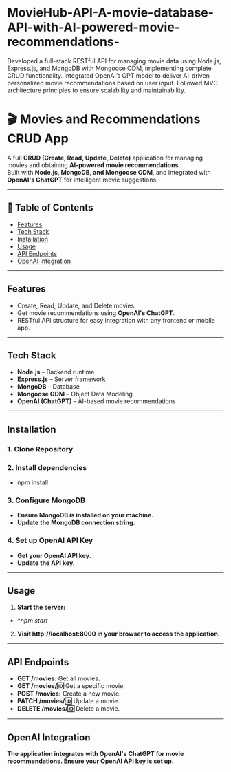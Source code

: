 # MovieHub-API-A-movie-database-API-with-AI-powered-movie-recommendations-
Developed a full-stack RESTful API for managing movie data using Node.js, Express.js, and MongoDB with Mongoose ODM, implementing complete CRUD functionality. Integrated OpenAI’s GPT model to deliver AI-driven personalized movie recommendations based on user input. Followed MVC architecture principles to ensure scalability and maintainability.
# 🎬 Movies and Recommendations CRUD App

A full **CRUD (Create, Read, Update, Delete)** application for managing movies and obtaining **AI-powered movie recommendations**.  
Built with **Node.js, MongoDB, and Mongoose ODM**, and integrated with **OpenAI's ChatGPT** for intelligent movie suggestions.

---

## 📑 Table of Contents
- [Features](#features)
- [Tech Stack](#tech-stack)
- [Installation](#installation)
- [Usage](#usage)
- [API Endpoints](#api-endpoints)
- [OpenAI Integration](#openai-integration)


---

## Features
- Create, Read, Update, and Delete movies.
- Get movie recommendations using **OpenAI's ChatGPT**.
- RESTful API structure for easy integration with any frontend or mobile app.

---

## Tech Stack
- **Node.js** – Backend runtime
- **Express.js** – Server framework
- **MongoDB** – Database
- **Mongoose ODM** – Object Data Modeling
- **OpenAI (ChatGPT)** – AI-based movie recommendations

---

## Installation

 ### 1. **Clone Repository**

 ### 2. **Install dependencies**

- npm install
### 3. **Configure MongoDB**

- **Ensure MongoDB is installed on your machine.**
- **Update the MongoDB connection string.**
  
### 4. **Set up OpenAI API Key**

- **Get your OpenAI API key.**
- **Update the API key.**

---

## Usage

1. **Start the server:**

- **npm start*

 2. **Visit http://localhost:8000 in your browser to access the application.**

---

## API Endpoints

- **GET /movies:** Get all movies.
- **GET /movies/:id:** Get a specific movie.
- **POST /movies:** Create a new movie.
- **PATCH /movies/:id:** Update a movie.
- **DELETE /movies/:id:** Delete a movie.

---

## OpenAI Integration

**The application integrates with OpenAI's ChatGPT for movie recommendations. Ensure your OpenAI API key is set up.**


